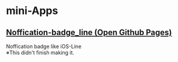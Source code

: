 # mini-Apps  


## [Noffication-badge_line (Open Github Pages)](https://yyhome-tromb.github.io/mini-Apps/Noffication-badge_line.html)  
 Noffication badge like iOS-Line  
 ※This didn't finish making it.
  
